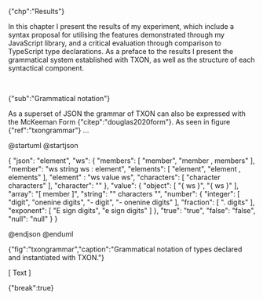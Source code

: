 {"chp":"Results"}

In this chapter I present the results of my experiment, which include a syntax proposal for utilising the features demonstrated through my JavaScript library, and a critical evaluation through comparison to TypeScript type declarations. As a preface to the results I present the grammatical system established with TXON, as well as the structure of each syntactical component.

<br>

{"sub":"Grammatical notation"}

As a superset of JSON the grammar of TXON can also be expressed with the McKeeman Form {"citep":"douglas2020form"}. As seen in figure {"ref":"txongrammar"} ...

@startuml
@startjson

<style>
jsonDiagram {
    BackGroundColor transparent
    node {
        BackGroundColor white
        highlight {
            BackGroundColor #ffdc7d
        }
    }
}
</style>

{
    "json": "element",
    "ws": {
        "members": [ "member", "member , members" ],
        "member": "ws string ws : element",
        "elements": [ "element", "element , elements" ],
        "element" : "ws value ws",
        "characters": [ "character characters" ],
        "character": ""
    },
    "value": {
        "object": [ "{ ws }", "{ ws }" ],
        "array": "[ member ]",
        "string": "\" characters \"",
        "number": {
            "integer": [ "digit", "onenine digits", "- digit", "- onenine digits" ],
            "fraction": [ ". digits" ],
            "exponent": [ "E sign digits", "e sign digits" ]
        },
        "true": "true",
        "false": "false",
        "null": "null"
    }
}

@endjson
@enduml

{"fig":"txongrammar","caption":"Grammatical notation of types declared and instantiated with TXON."}

[ Text ]

{"break":true}